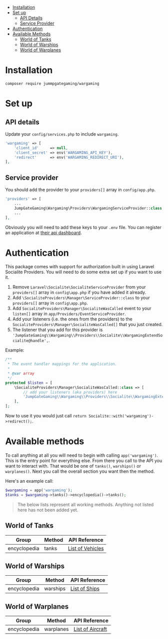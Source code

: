 - [Installation](#installation)
- [Set up](#set-up)
    - [API Details](#api-details)
    - [Service Provider](#service-provider)
- [Authentication](#authentication)
- [Available Methods](#available-methods)
    - [World of Tanks](#world-of-tanks)
    - [World of Warships](#world-of-warships)
    - [World of Warplanes](#world-of-warplanes)

# Installation

`composer require jummpgategaming/wargaming`

# Set up
## API details
Update your `config/services.php` to include `wargaming`.

```php
'wargaming' => [
    'client_id'     => null,
    'client_secret' => env('WARGAMING_API_KEY'),
    'redirect'      => env('WARGAMING_REDIRECT_URI'),
],
```

## Service provider
You should add the provider to your `providers[]` array in `config/app.php`.

```php
'providers' => [
    ...
    JumpGateGaming\Wargaming\Providers\WargamingServiceProvider::class,
    ...
],
```

Obviously you will need to add these keys to your `.env` file.  You can register an application at 
[their api dashboard](https://developers.wargaming.net/applications/).

# Authentication

This package comes with support for authorization built in using Laravel Socialite Providers. You will need to do some 
extra set up if you want to use it.

1. Remove `Laravel\Socialite\SocialiteServiceProvider` from your `providers[]` array in `config\app.php` if you have 
added it already.
1. Add `\SocialiteProviders\Manager\ServiceProvider::class` to your `providers[]` array in `config\app.php`.
1. Add `SocialiteProviders\Manager\SocialiteWasCalled` event to your `listen[]` array in 
`app/Providers/EventServiceProvider`.
1. Add your listeners (i.e. the ones from the providers) to the `SocialiteProviders\Manager\SocialiteWasCalled[]` that 
you just created.
1. The listener that you add for this provider is 
`'JumpGateGaming\\Wargaming\\Providers\\Socialite\\WargamingExtendSocialite@handle',`.

Example:
```php
/**
 * The event handler mappings for the application.
 *
 * @var array
 */
protected $listen = [
    \SocialiteProviders\Manager\SocialiteWasCalled::class => [
        // add your listeners (aka providers) here
        'JumpGateGaming\\Wargaming\\Providers\\Socialite\\WargamingExtendSocialite@handle',
    ],
];
```

Now to use it you would just call `return Socialite::with('wargaming')->redirect();`.

# Available methods
To call anything at all you will need to begin with calling `app('wargaming')`.  This is the entry point for everything 
else.  From there you call to the API you want to interact with.  That would be one of `tanks()`, `warships()` or 
`warplanes()`.  Next you call the overall section you want then the method.

Here's an example call:
```php
$wargaming = app('wargaming');
$tanks = $wargaming->tanks()->encyclopedia()->tanks();
```

> The below lists represent all working methods.  Anything not listed here has not been added yet.

## World of Tanks
Group | Method | API Reference
----- | ------ | --------------
encyclopedia | tanks | [List of Vehicles](https://developers.wargaming.net/reference/all/wot/encyclopedia/tanks/)

## World of Warships
Group | Method | API Reference
----- | ------ | --------------
encyclopedia | warships | [List of Ships](https://developers.wargaming.net/reference/all/wows/encyclopedia/ships)

## World of Warplanes
Group | Method | API Reference
----- | ------ | --------------
encyclopedia | warplanes | [List of Aircraft](https://developers.wargaming.net/reference/all/wowp/encyclopedia/planes)
